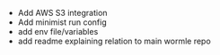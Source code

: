 - Add AWS S3 integration
- Add minimist run config
- add env file/variables
- add readme explaining relation to main wormle repo
